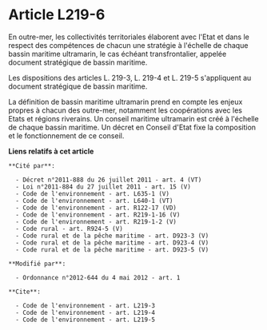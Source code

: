 # Article L219-6

En outre-mer, les collectivités territoriales élaborent avec l'Etat et dans le respect des compétences de chacun une
stratégie à l'échelle de chaque bassin maritime ultramarin, le cas échéant transfrontalier, appelée document stratégique de
bassin maritime. 

Les dispositions des articles L. 219-3, L. 219-4 et L. 219-5 s'appliquent au document stratégique de bassin maritime. 

La définition de bassin maritime ultramarin prend en compte les enjeux propres à chacun des outre-mer, notamment les
coopérations avec les Etats et régions riverains. Un conseil maritime ultramarin est créé à l'échelle de chaque bassin
maritime. Un décret en Conseil d'Etat fixe la composition et le fonctionnement de ce conseil.

**Liens relatifs à cet article**

	**Cité par**:

	  - Décret n°2011-888 du 26 juillet 2011 - art. 4 (VT)
	  - Loi n°2011-884 du 27 juillet 2011 - art. 15 (V)
	  - Code de l'environnement - art. L635-1 (V)
	  - Code de l'environnement - art. L640-1 (VT)
	  - Code de l'environnement - art. R122-17 (VD)
	  - Code de l'environnement - art. R219-1-16 (V)
	  - Code de l'environnement - art. R219-1-2 (V)
	  - Code rural - art. R924-5 (V)
	  - Code rural et de la pêche maritime - art. D923-3 (V)
	  - Code rural et de la pêche maritime - art. D923-4 (V)
	  - Code rural et de la pêche maritime - art. D923-5 (V)

	**Modifié par**:

	  - Ordonnance n°2012-644 du 4 mai 2012 - art. 1

	**Cite**:

	  - Code de l'environnement - art. L219-3
	  - Code de l'environnement - art. L219-4
	  - Code de l'environnement - art. L219-5
